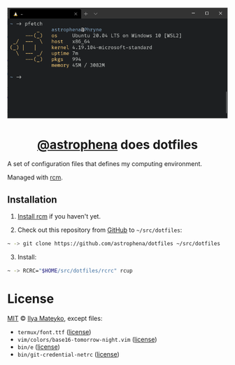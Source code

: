 <div align="center">
  <br>
  <img src="images/wsl2.png" alt="WSL2 screenshot">
  <h1><a href="https://github.com/astrophena">@astrophena</a> does dotfiles</h1>
</div>

A set of configuration files that defines my computing environment.

Managed with [rcm](https://github.com/thoughtbot/rcm).

## Installation

1. [Install rcm](https://github.com/thoughtbot/rcm#installation)
   if you haven't yet.

2. Check out this repository from [GitHub](https://github.com) to `~/src/dotfiles`:

```sh
~ -> git clone https://github.com/astrophena/dotfiles ~/src/dotfiles
```

3. Install:

```sh
~ -> RCRC="$HOME/src/dotfiles/rcrc" rcup
```

# License

[MIT](LICENSE.md) © [Ilya Mateyko](https://github.com/astrophena), except files:

* `termux/font.ttf` ([license](https://github.com/tonsky/FiraCode/blob/master/LICENSE))
* `vim/colors/base16-tomorrow-night.vim` ([license](https://github.com/chriskempson/base16-vim/blob/master/LICENSE.md))
* `bin/e` ([license](https://github.com/holman/dotfiles/blob/master/LICENSE.md))
* `bin/git-credential-netrc` ([license](https://github.com/git/git/blob/master/contrib/credential/netrc/git-credential-netrc.perl#L69))

